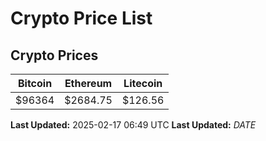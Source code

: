 # Crypto Price List

## Crypto Prices
| Bitcoin | Ethereum | Litecoin |
| ------- | -------- | -------- |
| $96364 | $2684.75 | $126.56 |
**Last Updated:** 2025-02-17 06:49 UTC
**Last Updated:** $DATE$
